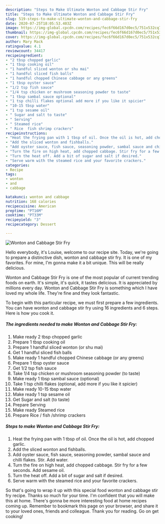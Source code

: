 ```yaml
---
description: "Steps to Make Ultimate Wonton and Cabbage Stir Fry"
title: "Steps to Make Ultimate Wonton and Cabbage Stir Fry"
slug: 519-steps-to-make-ultimate-wonton-and-cabbage-stir-fry
date: 2020-07-25T18:05:53.403Z
image: https://img-global.cpcdn.com/recipes/fec6f66d167d0ec5/751x532cq70/wonton-and-cabbage-stir-fry-recipe-main-photo.jpg
thumbnail: https://img-global.cpcdn.com/recipes/fec6f66d167d0ec5/751x532cq70/wonton-and-cabbage-stir-fry-recipe-main-photo.jpg
cover: https://img-global.cpcdn.com/recipes/fec6f66d167d0ec5/751x532cq70/wonton-and-cabbage-stir-fry-recipe-main-photo.jpg
author: Mary Mack
ratingvalue: 4.1
reviewcount: 34417
recipeingredient:
- "2 tbsp chopped garlic"
- "1 tbsp cooking oil"
- "1 handful sliced wonton or shu mai"
- "1 handful sliced fish balls"
- "1 handful chopped Chinese cabbage or any greens"
- "1 tbsp oyster sauce"
- "1/2 tsp fish sauce"
- "1/4 tsp chicken or mushroom seasoning powder to taste"
- "1 tbsp sambal sauce optional"
- "1 tsp chilli flakes optional add more if you like it spicier"
- "10-15 tbsp water"
- "1 tsp sesame oil"
- " Sugar and salt to taste"
- " Serving"
- " Steamed rice"
- " Rice  fish shrimp crackers"
recipeinstructions:
- "Heat the frying pan with 1 tbsp of oil. Once the oil is hot, add chopped garlic."
- "Add the sliced wonton and fishballs."
- "Add oyster sauce, fish sauce, seasoning powder, sambal sauce and chilli flakes. Stir. Add water."
- "Turn the fire on high heat, add chopped cabbage. Stir fry for a few seconds. Add sesame oil."
- "Turn the heat off. Add a bit of sugar and salt if desired."
- "Serve warm with the steamed rice and your favorite crackers."
categories:
- Recipe
tags:
- wonton
- and
- cabbage

katakunci: wonton and cabbage 
nutrition: 168 calories
recipecuisine: American
preptime: "PT16M"
cooktime: "PT33M"
recipeyield: "3"
recipecategory: Dessert

---
```



![Wonton and Cabbage Stir Fry](https://img-global.cpcdn.com/recipes/fec6f66d167d0ec5/751x532cq70/wonton-and-cabbage-stir-fry-recipe-main-photo.jpg)

Hello everybody, it's Louise, welcome to our recipe site. Today, we're going to prepare a distinctive dish, wonton and cabbage stir fry. It is one of my favorites. For mine, I'm gonna make it a bit unique. This will be really delicious.



Wonton and Cabbage Stir Fry is one of the most popular of current trending foods on earth. It's simple, it's quick, it tastes delicious. It is appreciated by millions every day. Wonton and Cabbage Stir Fry is something which I have loved my whole life. They're fine and they look fantastic.


To begin with this particular recipe, we must first prepare a few ingredients. You can have wonton and cabbage stir fry using 16 ingredients and 6 steps. Here is how you cook it.

<!--inarticleads1-->

##### The ingredients needed to make Wonton and Cabbage Stir Fry:

1. Make ready 2 tbsp chopped garlic
1. Prepare 1 tbsp cooking oil
1. Prepare 1 handful sliced wonton (or shu mai)
1. Get 1 handful sliced fish balls
1. Make ready 1 handful chopped Chinese cabbage (or any greens)
1. Prepare 1 tbsp oyster sauce
1. Get 1/2 tsp fish sauce
1. Take 1/4 tsp chicken or mushroom seasoning powder (to taste)
1. Make ready 1 tbsp sambal sauce (optional)
1. Take 1 tsp chilli flakes (optional, add more if you like it spicier)
1. Make ready 10-15 tbsp water
1. Make ready 1 tsp sesame oil
1. Get  Sugar and salt (to taste)
1. Prepare  Serving
1. Make ready  Steamed rice
1. Prepare  Rice / fish /shrimp crackers




<!--inarticleads2-->

##### Steps to make Wonton and Cabbage Stir Fry:

1. Heat the frying pan with 1 tbsp of oil. Once the oil is hot, add chopped garlic.
1. Add the sliced wonton and fishballs.
1. Add oyster sauce, fish sauce, seasoning powder, sambal sauce and chilli flakes. Stir. Add water.
1. Turn the fire on high heat, add chopped cabbage. Stir fry for a few seconds. Add sesame oil.
1. Turn the heat off. Add a bit of sugar and salt if desired.
1. Serve warm with the steamed rice and your favorite crackers.




So that's going to wrap it up with this special food wonton and cabbage stir fry recipe. Thanks so much for your time. I'm confident that you will make this at home. There's gonna be more interesting food at home recipes coming up. Remember to bookmark this page on your browser, and share it to your loved ones, friends and colleague. Thank you for reading. Go on get cooking!
